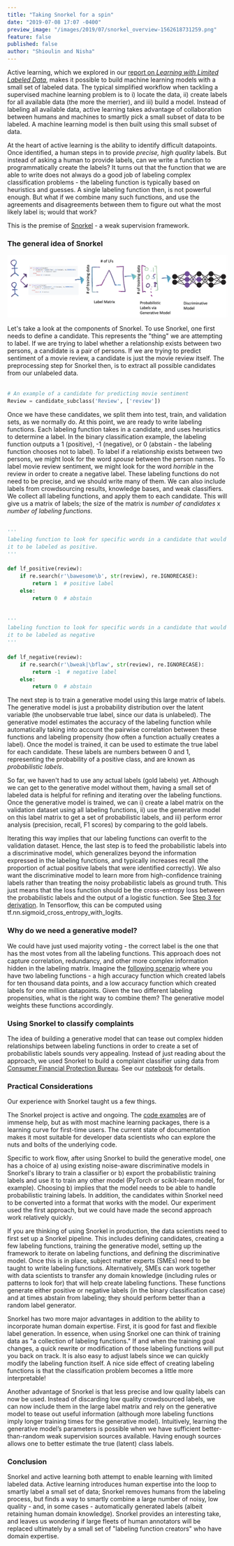 ```yaml
---
title: "Taking Snorkel for a spin"
date: "2019-07-08 17:07 -0400"
preview_image: "/images/2019/07/snorkel_overview-1562618731259.png"
feature: false
published: false
author: "Shioulin and Nisha"
---
```


Active learning, which we explored in our [report on _Learning with Limited
Labeled Data_](https://blog.fastforwardlabs.com/2019/04/02/a-guide-to-learning-with-limited-labeled-data.html), makes it possible to build machine learning models with a small
set of labeled data. The typical simplified workflow when tackling a supervised
machine learning problem is to i) locate the data, ii) create labels for all
available data (the more the merrier), and iii) build a model. Instead of
labeling all available data, active learning takes advantage of collaboration
between humans and machines to smartly pick a small subset of data to be
labeled. A machine learning model is then built using this small subset of data.

At the heart of active learning is the ability to identify difficult
datapoints. Once identified, a human steps in to provide _precise, high quality_
labels. But instead of asking a human to provide labels, can we write a function to
programmatically create the labels? It turns out that the function that we are able to
write does not always do a good job of labeling complex classification problems - 
the labeling function is typically based on heuristics and guesses. A single
labeling function then, is not powerful enough. But what if we combine many such 
functions, and use the agreements and disagreements between them to figure out what 
the most likely label is; would that work? 

This is the premise of [Snorkel](https://github.com/HazyResearch/snorkel) - a weak supervision framework.

### The general idea of Snorkel

![Overview of Snorkel](/images/2019/07/snorkel_overview-1562618731259.png)

Let's take a look at the components of Snorkel. To use Snorkel, one first needs
to define a candidate. This represents the "thing" we are attempting to
label. If we are trying to label whether a relationship exists between two
persons, a candidate is a pair of persons. If we are trying to predict sentiment
of a movie review, a candidate is just the movie review itself. The preprocessing 
step for Snorkel then, is to extract all possible candidates from our 
unlabeled data.

```python

# An example of a candidate for predicting movie sentiment
Review = candidate_subclass('Review', ['review'])

```

Once we have these candidates, we split them into test, train, and validation
sets, as we normally do. At this point, we are ready to write labeling
functions. Each labeling function takes in a candidate, and uses heuristics to
determine a label. In the binary classification example, the labeling function
outputs a 1 (positive), -1 (negative), or 0 (abstain - the labeling function
chooses not to label). To label if a relationship exists between two persons, we
might look for the word _spouse_ between the person names. To label movie review
sentiment, we might look for the word _horrible_ in the review in order to
create a negative label. These labeling functions do not need to be precise, and
we should write many of them. We can also include labels from crowdsourcing
results, knowledge bases, and weak classifiers.  We collect all labeling
functions, and apply them to each candidate. This will give us a matrix of
labels; the size of the matrix is _number of candidates_ x _number of labeling
functions_.

```python

'''
labeling function to look for specific words in a candidate that would cause
it to be labeled as positive. 
'''

def lf_positive(review):
    if re.search(r'\bawesome\b', str(review), re.IGNORECASE):
        return 1  # positive label
    else:
        return 0  # abstain


'''
labeling function to look for specific words in a candidate that would cause
it to be labeled as negative
'''

def lf_negative(review):
    if re.search(r'\bweak|\bflaw', str(review), re.IGNORECASE):
        return -1  # negative label
    else:
        return 0  # abstain

```

The next step is to train a generative model using this large matrix of
labels. The generative model is just a probability distribution over the latent
variable (the unobservable true label, since our data is unlabeled). The
generative model estimates the accuracy of the labeling function while automatically 
taking into account the pairwise correlation between these functions and labeling
propensity (how often a function actually creates a label). Once the model is
trained, it can be used to estimate the true label for each candidate. These
labels are numbers between 0 and 1, representing the probability of a positive
class, and are known as _probabilistic labels_.  

So far, we haven't had to use any actual labels (gold labels) yet. Although we
can get to the generative model without them, having a small set of labeled data
is helpful for refining and iterating over the labeling functions. Once the
generative model is trained, we can i) create a label matrix on the validation
dataset using all labeling functions, ii) use the generative model on this label
matrix to get a set of probabilistic labels, and iii) perform error analysis
(precision, recall, F1 scores) by comparing to the gold labels.

Iterating this way implies that our labeling functions can overfit to the
validation dataset. Hence, the last step is to feed the probabilistic labels into
a discriminative model, which generalizes beyond the information expressed in
the labeling functions, and typically increases recall (the proportion of actual
positive labels that were identified correctly). We also want the discriminative
model to learn more from high-confidence training labels rather than treating
the noisy probabilistic labels as ground truth. This just means that the loss
function should be the cross-entropy loss between the probabilistic labels and
the output of a logistic function. See [Step 3 for
derivation](https://hazyresearch.github.io/snorkel/blog/dp_with_tf_blog_post.html). In
Tensorflow, this can be computed using tf.nn.sigmoid_cross_entropy_with_logits.

### Why do we need a generative model?

We could have just used majority voting - the correct label is the one that has
the most votes from all the labeling functions. This approach does not capture
correlation, redundancy, and other more complex information hidden in the
labeling matrix. Imagine the [following
scenario](https://cs.stanford.edu/~chrismre/papers/Chris_Re-KDD.pdf) where you
have two labeling functions - a high accuracy function which created labels for
ten thousand data points, and a low accuracy function which created labels for
one million datapoints. Given the two different labeling propensities, what is the
right way to combine them? The generative model weights these functions
accordingly.

### Using Snorkel to classify complaints

The idea of building a generative model that can tease out complex hidden
relationships between labeling functions in order to create a set of
probabilistic labels sounds very appealing. Instead of just reading about the
approach, we used Snorkel to build a complaint classifier using data from
[Consumer Financial Protection
Bureau](https://www.consumerfinance.gov/data-research/consumer-complaints/). See
our [notebook](https://experiments.fastforwardlabs.com/) for details.

### Practical Considerations

Our experience with Snorkel taught us a few things.

The Snorkel project is active and ongoing. The [code
examples](https://github.com/HazyResearch/snorkel/tree/master/tutorials) are of
immense help, but as with most machine learning packages, there is a learning
curve for first-time users. The current state of documentation makes it most
suitable for developer data scientists who can explore the nuts and bolts of the
underlying code.

Specific to work flow, after using Snorkel to build the generative model, one
has a choice of a) using existing noise-aware discriminative models in Snorkel's
library to train a classifier or b) export the probabilistic training labels and
use it to train any other model (PyTorch or scikit-learn model, for
example). Choosing b) implies that the model needs to be able to handle
probabilistic training labels. In addition, the candidates within Snorkel need
to be converted into a format that works with the model. Our experiment used the
first approach, but we could have made the second approach work relatively
quickly.

If you are thinking of using Snorkel in production, the data scientists need to
first set up a Snorkel pipeline. This includes defining candidates, creating a
few labeling functions, training the generative model, setting up the framework
to iterate on labeling functions, and defining the discriminative model. Once
this is in place, subject matter experts (SMEs) need to be taught to write
labeling functions. Alternatively, SMEs can work together with data scientists
to transfer any domain knowledge (including rules or patterns to look for) that
will help create labeling functions. These functions generate either positive or
negative labels (in the binary classification case) and at times abstain from
labeling; they should perform better than a random label generator.

Snorkel has two more major advantages in addition to the ability to incorporate
human domain expertise. First, it is good for fast and flexible label
generation. In essence, when using Snorkel one can think of training data as "a
collection of labeling functions." If and when the training goal changes, a
quick rewrite or modification of those labeling functions will put you back on
track. It is also easy to adjust labels since we can quickly modify the labeling
function itself. A nice side effect of creating labeling functions is that the
classification problem becomes a little more interpretable!

Another advantage of Snorkel is that less precise and low quality labels can now
be used. Instead of discarding low quality crowdsourced labels, we can now
include them in the large label matrix and rely on the generative model to tease
out useful information (although more labeling functions imply longer training
times for the generative model). Intuitively, learning the generative model’s
parameters is possible when we have sufficient better-than-random weak
supervision sources available. Having enough sources allows one to better
estimate the true (latent) class labels.

### Conclusion

Snorkel and active learning both attempt to enable learning with limited labeled
data. Active learning introduces human expertise into the loop to smartly label a
small set of data; Snorkel removes humans from the labeling process, but finds a
way to smartly combine a large number of noisy, low quality - and, in some cases -
automatically generated labels (albeit retaining human domain
knowledge). Snorkel provides an interesting take, and leaves us wondering if
large fleets of human annotators will be replaced ultimately by a small set of
"labeling function creators" who have domain expertise.
